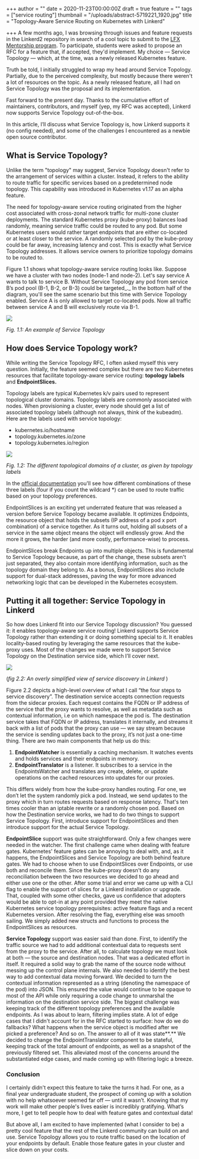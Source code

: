 +++
author = ""
date = 2020-11-23T00:00:00Z
draft = true
feature = ""
tags = ["service routing"]
thumbnail = "/uploads/abstract-5719221_1920.jpg"
title = "Topology-Aware Service Routing on Kubernetes with Linkerd"

+++
A few months ago, I was browsing through issues and feature requests in the Linkerd2 repository in search of a cool topic to submit to the [LFX Mentorship program](https://github.com/cncf/mentoring). To participate, students were asked to propose an RFC for a feature that, if accepted, they'd implement. My choice — Service Topology — which, at the time, was a newly released Kubernetes feature.

Truth be told, I initially struggled to wrap my head around Service Topology. Partially, due to the perceived complexity, but mostly because there weren't a lot of resources on the topic. As a newly released feature, all I had on Service Topology was the proposal and its implementation.

Fast forward to the present day. Thanks to the cumulative effort of maintainers, contributors, and myself (yep, my RFC was accepted), Linkerd now supports Service Topology out-of-the-box.

In this article, I’ll discuss what Service Topology is, how Linkerd supports it (no config needed), and some of the challenges I encountered as a newbie open source contributor.

## What is Service Topology?

Unlike the term "topology" may suggest, Service Topology doesn't refer to the arrangement of services within a cluster. Instead, it refers to the ability to route traffic for specific services based on a predetermined node topology. This capability was introduced in Kubernetes v1.17 as an alpha feature.

The need for topology-aware service routing originated from the higher cost associated with cross-zonal network traffic for multi-zone cluster deployments. The standard Kubernetes proxy (kube-proxy) balances load randomly, meaning service traffic could be routed to any pod. But some Kubernetes users would rather target endpoints that are either co-located or at least closer to the service. A randomly selected pod by the kube-proxy could be far away, increasing latency and cost. This is exactly what Service Topology addresses. It allows service owners to prioritize topology domains to be routed to.

Figure 1.1 shows what topology-aware service routing looks like. Suppose we have a cluster with two nodes (node-1 and node-2). Let's say service A wants to talk to service B. Without Service Topology any pod from service B’s pod pool (B-1, B-2, or B-3) could be targeted_._ In the bottom half of the diagram, you'll see the same scenario but this time with Service Topology enabled. Service A is only allowed to target co-located pods. Now all traffic between service A and B will exclusively route via B-1.

![](/uploads/topology-example.png)

_Fig. 1.1: An example of Service Topology_

## How does Service Topology work?

While writing the Service Topology RFC, I often asked myself this very question. Initially, the feature seemed complex but there are two Kubernetes resources that facilitate topology-aware service routing: **topology** **labels** and **EndpointSlices.**

Topology labels are typical Kubernetes k/v pairs used to represent topological cluster domains. Topology labels are commonly associated with nodes. When provisioning a cluster, every node should get a list of associated topology labels (although not always, think of the kubeadm). Here are the labels used with service topology:

* kubernetes.io/hostname
* topology.kubernetes.io/zone
* topology.kubernetes.io/region

![](/uploads/topology-labels.png)

_Fig. 1.2: The different topological domains of a cluster, as given by topology labels_

In the [official documentation](https://kubernetes.io/docs/concepts/services-networking/service-topology/#examples) you'll see how different combinations of these three labels (four if you count the wildcard *) can be used to route traffic based on your topology preferences.

EndpointSlices is an exciting yet underrated feature that was released a version before Service Topology became available. It optimizes Endpoints, the resource object that holds the subsets (IP address of a pod x port combination) of a service together. As it turns out, holding all subsets of a service in the same object means the object will endlessly grow. And the more it grows, the harder (and more costly, performance-wise) to process.

EndpointSlices break Endpoints up into multiple objects. This is fundamental to Service Topology because, as part of the change, these subsets aren't just separated, they also contain more identifying information, such as the topology domain they belong to. As a bonus, EndpointSlices also include support for dual-stack addresses, paving the way for more advanced networking logic that can be developed in the Kubernetes ecosystem.

## Putting it all together: Service Topology in Linkerd

So how does Linkerd fit into our Service Topology discussion? You guessed it: it enables topology-aware service routing! Linkerd supports Service Topology rather than extending it or doing something special to it. It enables locality-based routing by leveraging the same resources that the kube-proxy uses. Most of the changes we made were to support Service Topology on the Destination service side, which I’ll cover next.

![](/uploads/topology-discovery-service.png)

(_fig 2.2: An overly simplified view of service discovery in Linkerd_ )

Figure 2.2 depicts a high-level overview of what I call “the four steps to service discovery”. The destination service accepts connection requests from the sidecar proxies. Each request contains the FQDN or IP address of the service that the proxy wants to resolve, as well as metadata such as contextual information, i.e on which namespace the pod is. The destination service takes that FQDN or IP address, translates it internally, and streams it back with a list of pods that the proxy can use — we say stream because the service is sending updates back to the proxy, it’s not just a one-time thing. There are two main components that help us do this:

1. **EndpointWatcher** is essentially a caching mechanism. It watches events and holds services and their endpoints in memory.
2. **EndpointTranslator** is a listener. It subscribes to a service in the EndpointsWatcher and translates any create, delete, or update operations on the cached resources into updates for our proxies.

This differs widely from how the kube-proxy handles routing. For one, we don’t let the system randomly pick a pod. Instead, we send updates to the proxy which in turn routes requests based on response latency. That's ten times cooler than an iptable rewrite or a randomly chosen pod. Based on how the Destination service works, we had to do two things to support Service Topology. First, introduce support for EndpointSlices and then introduce support for the actual Service Topology.

**EndpointSlice** support was quite straightforward. Only a few changes were needed in the watcher. The first challenge came when dealing with feature gates. Kubernetes' feature gates can be annoying to deal with, and, as it happens, the EndpointSlices and Service Topology are both behind feature gates. We had to choose when to use EndpointSlices over Endpoints, or use both and reconcile them. Since the kube-proxy doesn't do any reconciliation between the two resources we decided to go ahead and either use one or the other. After some trial and error we came up with a CLI flag to enable the support of slices for a Linkerd installation or upgrade. That, coupled with some other checks, gave us confidence that adopters would be able to opt-in at any point provided they meet the native Kubernetes service topology prerequisites: active feature flags and a recent Kubernetes version. After resolving the flag, everything else was smooth sailing. We simply added new structs and functions to process the EndpointSlices as resources.

**Service Topology** support was easier said than done. First, to identify the traffic source we had to add additional contextual data to requests sent from the proxy to the service. After all, to calculate topology we must look at both — the source and destination nodes. That was a dedicated effort in itself. It required a solid way to grab the name of the source node without messing up the control plane internals. We also needed to identify the best way to add contextual data moving forward. We decided to turn the contextual information represented as a string (denoting the namespace of the pod) into JSON. This ensured the value would continue to be opaque to most of the API while only requiring a code change to unmarshal the information on the destination service side. The biggest challenge was keeping track of the different topology preferences and the available endpoints. As I was about to learn, filtering implies state. A lot of edge cases that I didn't account for in the RFC started to surface: how do we do fallbacks? What happens when the service object is modified after we picked a preference? And so on. The answer to all of it was state**.** We decided to change the EndpointTranslator component to be stateful, keeping track of the total amount of endpoints, as well as a snapshot of the previously filtered set. This alleviated most of the concerns around the substantiated edge cases, and made coming up with filtering logic a breeze.

### Conclusion

I certainly didn't expect this feature to take the turns it had. For one, as a final year undergraduate student, the prospect of coming up with a solution with no help whatsoever seemed far off — until it wasn’t. Knowing that my work will make other people's lives easier is incredibly gratifying. What’s more, I get to tell people how to deal with feature gates and contextual data!

But above all, I am excited to have implemented (what I consider to be) a pretty cool feature that the rest of the Linkerd community can build on and use. Service Topology allows you to route traffic based on the location of your endpoints by default. Enable those feature gates in your cluster and slice down on your costs.